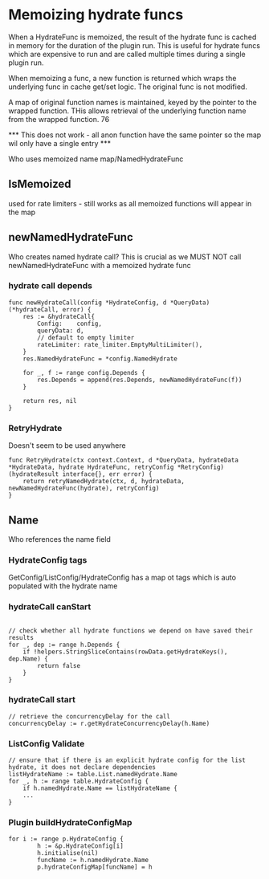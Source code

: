 # Memoizing hydrate funcs

When a HydrateFunc is memoized, the result of the hydrate func is cached in memory for the duration of the plugin run. This is useful for hydrate funcs which are expensive to run and are called multiple times during a single plugin run.

When memoizing a func, a new function is returned which wraps the underlying func in cache get/set logic. The original func is not modified.

A map of original function names is maintained, keyed by the pointer to the wrapped function. THis allows retrieval of the underlying function name from the wrapped function. 76 

*** This does not work - all anon function have the same pointer so the map wil only have a single entry *** 


Who uses memoized name map/NamedHydrateFunc

## IsMemoized 
used for rate limiters - still works as all memoized functions will appear in the map 

## newNamedHydrateFunc
Who creates named hydrate call? This is crucial as we MUST NOT call newNamedHydrateFunc with a memoized hydrate func

### hydrate call depends
```
func newHydrateCall(config *HydrateConfig, d *QueryData) (*hydrateCall, error) {
	res := &hydrateCall{
		Config:    config,
		queryData: d,
		// default to empty limiter
		rateLimiter: rate_limiter.EmptyMultiLimiter(),
	}
	res.NamedHydrateFunc = *config.NamedHydrate

	for _, f := range config.Depends {
		res.Depends = append(res.Depends, newNamedHydrateFunc(f))
	}

	return res, nil
}
```

### RetryHydrate
Doesn't seem to be used anywhere
```
func RetryHydrate(ctx context.Context, d *QueryData, hydrateData *HydrateData, hydrate HydrateFunc, retryConfig *RetryConfig) (hydrateResult interface{}, err error) {
	return retryNamedHydrate(ctx, d, hydrateData, newNamedHydrateFunc(hydrate), retryConfig)
}
```

## Name

Who references the name field

### HydrateConfig tags
GetConfig/ListConfig/HydrateConfig has a map ot tags which is auto populated with the hydrate name


### hydrateCall canStart
```

// check whether all hydrate functions we depend on have saved their results
for _, dep := range h.Depends {
    if !helpers.StringSliceContains(rowData.getHydrateKeys(), dep.Name) {
        return false
    }
}
```

### hydrateCall start

```
// retrieve the concurrencyDelay for the call
concurrencyDelay := r.getHydrateConcurrencyDelay(h.Name)
```

### ListConfig Validate
```
// ensure that if there is an explicit hydrate config for the list hydrate, it does not declare dependencies
listHydrateName := table.List.namedHydrate.Name
for _, h := range table.HydrateConfig {
    if h.namedHydrate.Name == listHydrateName {
    ...
}
```

### Plugin buildHydrateConfigMap
```
for i := range p.HydrateConfig {
		h := &p.HydrateConfig[i]
		h.initialise(nil)
		funcName := h.namedHydrate.Name
		p.hydrateConfigMap[funcName] = h
```
